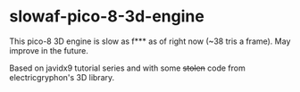 # slowaf-pico-8-3d-engine
This pico-8 3D engine is slow as f*** as of right now (~38 tris a frame). May improve in the future.


Based on javidx9 tutorial series and with some ~~stolen~~ code from electricgryphon's 3D library. 
